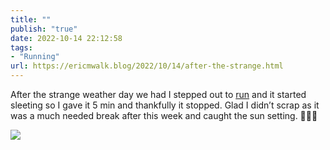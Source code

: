 ```yaml
---
title: ""
publish: "true"
date: 2022-10-14 22:12:58
tags:
- "Running"
url: https://ericmwalk.blog/2022/10/14/after-the-strange.html
---
```

After the strange weather day we had I stepped out to [run](http://www.strava.com/activities/7963701017) and it started sleeting so I gave it 5 min and thankfully it stopped. Glad I didn’t scrap as it was a much needed break after this week and caught the sun setting. 🏃🏻‍♂️


![](https://ericmwalk.blog/uploads/2022/90ef502af5.jpg)